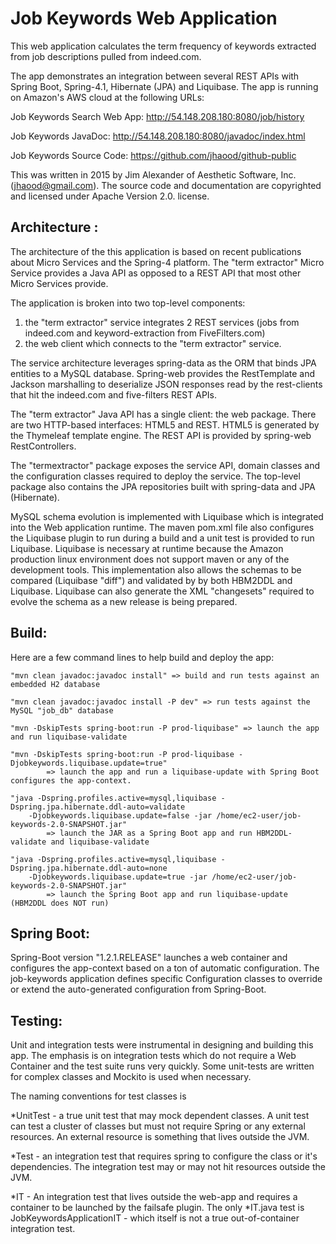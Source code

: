 # Job Keywords Web Application
This web application calculates the term frequency of keywords extracted from job descriptions pulled from indeed.com. 

The app demonstrates an integration between several REST APIs with Spring Boot, Spring-4.1, Hibernate (JPA) and Liquibase. The app is running on Amazon's AWS cloud at the following URLs:

Job Keywords Search Web App: http://54.148.208.180:8080/job/history

Job Keywords JavaDoc: http://54.148.208.180:8080/javadoc/index.html

Job Keywords Source Code: https://github.com/jhaood/github-public

This was written in 2015 by Jim Alexander of Aesthetic Software, Inc. (jhaood@gmail.com). The source code and documentation are copyrighted and licensed under Apache Version 2.0. license. 

## Architecture :

The architecture of the this application is based on recent publications about Micro Services and the Spring-4 platform. 
The "term extractor" Micro Service provides a Java API as opposed to a REST API that most other Micro Services provide.

The application is broken into two top-level components: 
1) the "term extractor" service integrates 2 REST services (jobs from indeed.com and keyword-extraction from FiveFilters.com)
2) the web client which connects to the "term extractor" service. 

The service architecture leverages spring-data as the ORM that binds JPA entities to a MySQL database. Spring-web provides the RestTemplate and Jackson marshalling to deserialize JSON responses read by the rest-clients that hit the indeed.com and five-filters REST APIs. 

The "term extractor" Java API has a single client: the web package. There are two HTTP-based interfaces: HTML5 and REST. HTML5 is generated by the Thymeleaf template engine. The REST API is provided by spring-web RestControllers. 

The "termextractor" package exposes the service API, domain classes and the configuration classes required to 
deploy the service. The top-level package also contains the JPA repositories built with spring-data and JPA (Hibernate). 

MySQL schema evolution is implemented with Liquibase which is integrated into the Web application runtime. The maven pom.xml file also configures the Liquibase plugin to run during a build and a unit test is provided to run Liquibase. Liquibase is necessary at runtime because the Amazon production linux environment does not support maven or any of the development tools. This implementation also allows the schemas to be compared (Liquibase "diff") and validated by by both HBM2DDL and Liquibase. Liquibase can also generate the XML "changesets" required to evolve the schema as a new release is being prepared.  

## Build:

Here are a few command lines to help build and deploy the app:

	"mvn clean javadoc:javadoc install" => build and run tests against an embedded H2 database
	
	"mvn clean javadoc:javadoc install -P dev" => run tests against the MySQL "job_db" database
	
	"mvn -DskipTests spring-boot:run -P prod-liquibase" => launch the app and run liquibase-validate 
	
	"mvn -DskipTests spring-boot:run -P prod-liquibase -Djobkeywords.liquibase.update=true"
			=> launch the app and run a liquibase-update with Spring Boot configures the app-context. 
		
	"java -Dspring.profiles.active=mysql,liquibase -Dspring.jpa.hibernate.ddl-auto=validate 
		-Djobkeywords.liquibase.update=false -jar /home/ec2-user/job-keywords-2.0-SNAPSHOT.jar"
			=> launch the JAR as a Spring Boot app and run HBM2DDL-validate and liquibase-validate
		
	"java -Dspring.profiles.active=mysql,liquibase -Dspring.jpa.hibernate.ddl-auto=none 
		-Djobkeywords.liquibase.update=true -jar /home/ec2-user/job-keywords-2.0-SNAPSHOT.jar"
			=> launch the Spring Boot app and run liquibase-update (HBM2DDL does NOT run)


## Spring Boot: 

Spring-Boot version "1.2.1.RELEASE" launches a web container and configures the app-context based on a ton of automatic configuration. The job-keywords application defines specific Configuration classes to override or extend the auto-generated configuration from Spring-Boot. 

## Testing: 

Unit and integration tests were instrumental in designing and building this app. The emphasis is on integration tests which do not require a Web Container and the test suite runs very quickly.  Some unit-tests are written for complex classes and Mockito is used when necessary. 

The naming conventions for test classes is

*UnitTest - a true unit test that may mock dependent classes. A unit test can test a cluster of classes but must not require Spring or any external resources. An external resource is something that lives outside the JVM.

*Test - an integration test that requires spring to configure the class or it's dependencies. The integration test may or may not hit resources outside the JVM.

*IT - An integration test that lives outside the web-app and requires a container to be launched by the failsafe plugin. The only *IT.java test is JobKeywordsApplicationIT - which itself is not a true out-of-container integration test.


